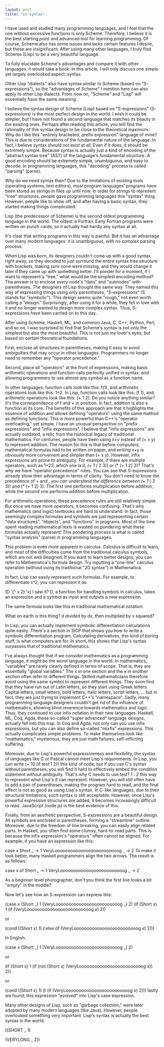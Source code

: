 ```yaml
---
layout: post
title: "on-syntax"
---
```


I have used and studied many programming languages, and I feel that the one without excessive functions is only Scheme. Therefore, I believe it is the best starting point and advanced tool for learning programming. Of course, Scheme also has some issues and lacks certain features I desire, but these are insignificant. After using many other languages, I truly find Scheme (Lisp) to be a very beautiful language.

To fully elucidate Scheme's advantages and compare it with other languages, it would take a book. In this article, I will only discuss one simple yet largely overlooked aspect: syntax.

Other Lisp "dialects" also have syntax similar to Scheme (based on "S-expressions"), so the "advantages of Scheme" I mention here can also apply to other Lisp dialects. From now on, "Scheme" and "Lisp" will essentially have the same meaning.

I believe the syntax design of Scheme (Lisp) based on "S-expressions" (S-expressions) is the most perfect design in the world. I wish it could be simpler, but I have not found a second language that matches its beauty in the existing ones. Perhaps after reading this article, you will find the rationality of this syntax design to be close to the theoretical maximum.: Why do I like this "entirely bracketed, prefix expression" language of mine? This is due to considerations of the fundamental nature of the language. In fact, I believe syntax should not exist at all. Even if it does, it should be extremely simple. Because syntax is actually just a kind of encoding of the "abstract syntax tree" (AST) of the language's fundamental structure. A good encoding should be extremely simple, unambiguous, and easy to decode. In programming languages, this "decoding" process is called "parsing" (parse).

Why do we need syntax then? Due to the limitations of existing tools (operating systems, text editors), most program languages' programs have been stored as strings in files up until now. In order for strings to represent "tree" structures, people gave programming languages this "syntax" thing. However, people like to show off, and after having a basic syntax, they started making things complicated.

Lisp (the predecessor of Scheme) is the second oldest programming language in the world. The oldest is Fortran. Early Fortran programs were written on punch cards, so it actually had hardly any syntax at all.

It's clear that writing programs in this way is painful. But it has an advantage over many modern languages: it is unambiguous, with no complex parsing process.

When Lisp was born, its designers couldn't come up with a good syntax right away, so they decided to just surround the entire syntax tree structure with brackets, making sure none were missing, and they would change it later if they came up with something better. I'll ponder for a moment, if I want to represent a "tree," what would be the simplest encoding method? The answer is to enclose every node's "data" and "subnodes" with parentheses. The designers of Lisp thought the same way. They named this way of expressing things using only parentheses, "S-expressions" (S stands for "symbolic"). This design seems quite "rough," not even worth calling a "design." Surprisingly, after using it for a while, they fell in love with it and no longer wanted to design more complex syntax. Thus, S-expressions have been carried on to this day.

After using Scheme, Haskell, ML, and common Java, C, C++, Python, Perl, and so on, I was surprised to find that Scheme's syntax is not only the simplest but also the most beautiful. This is not just my lover's eyes, but based on certain theoretical foundations.

First, enclose all structures in parentheses, making it easy to avoid ambiguities that may occur in other languages. Programmers no longer need to remember any "operator precedence."

Second, place all "operators" at the front of expressions, making basic arithmetic operations and function calls perfectly unified in syntax, and allowing programmers to use almost any symbol as a function name.

In other languages, function calls look like this: f(1), and arithmetic operations look like this: 1+2. In Lisp, function calls look like this: (f 1), and arithmetic operations look like this: (+ 1 2). Do you notice anything similar? It's the correspondence of f and + in position. In fact, addition is also a function at its core. The benefits of this approach are that it highlights the essence of addition and allows defining "operators" using the same method as defining functions. This is more powerful than C++'s "operator overloading," yet simple. I have an unusual perspective on "prefix expressions" and "infix expressions". I believe that "infix expressions" are actually outdated, a relic from the historical legacy of traditional mathematics. For centuries, people have been using x+y instead of (+ x y) to represent addition. The reason for this is that before computers, mathematical formulas had to be written on paper, and writing x+y is obviously more convenient and simpler than (+ x y). However, infix expressions are prone to ambiguity. For example, if there are multiple operators, such as 1+2*3, which one is it, (+ 1 (* 2 3)) or (* (+ 1 2) 3)? That's why we have "operator precedence" rules. You can see that S-expressions already show their advantage in terms of clarity. You don't need to know the precedence of + and *, you can understand the difference between (+ 1 (* 2 3)) and (* (+ 1 2) 3). The first one performs multiplication before addition, while the second one performs addition before multiplication.

For arithmetic operations, these precedence rules are still relatively simple. But once we have more operators, it becomes confusing. That's why mathematics (and logic) textbooks are hard to understand. In fact, those seemingly complex formulas and symbols are just representing certain "data structures", "objects", and "functions" in programs. Most of the time spent reading mathematical texts is wasted on pondering what these formulas actually represent! This pondering process is what is called "syntax analysis" (parse) in programming languages.

This problem is even more apparent in calculus. Calculus is difficult to learn, and most of the difficulties come from the traditional calculus symbols, which are not well designed. If you want to learn better designs, you can refer to Mathematica's formula design. Try inputting a "one-line" calculus operation (without using its traditional "2D syntax") in Mathematica.

In fact, Lisp can easily represent such formulas. For example, to differentiate x^2, you can represent it as:

(D '(^ x 2) 'x) I saw it? D, a function for handling symbols in calculus, takes an expression and a symbol as input and outputs a new expression.

The same formula looks like this in traditional mathematical notation:

What on earth is this thing? d divided by dx, then multiplied by x squared?

In Lisp, you can actually implement symbolic differentiation calculations quite easily. There's a section in SICP that shows you how to write a symbolic differentiation program. Calculating derivatives, this kind of boring stuff, is what computers are for. In short, this shows that Lisp's syntax surpasses that of traditional mathematics.

I've always thought that if we consider mathematics as a programming language, it might be the worst language in the world. In mathematics, "variables" are rarely clearly defined in terms of scope. That is, they are essentially "global variables." The x in one section and the x in another section often refer to different things. Skilled mathematicians therefore avoid using the same symbol to represent different things. They soon find that they have run out of Latin letters, so they start using Greek letters. Capital letters, small letters, bold letters, italic letters, script letters, ... but in fact, they are just trying to implement C++'s "namespace". Sadly, many programming language designers couldn't get rid of the influence of mathematics, showing blind reverence towards mathematics and logic. Thus, they continued to use infix notation in their new languages. Haskell, ML, Coq, Agda, these so-called "super advanced" language designs, actually fell into this trap. In Coq and Agda, not only can you use infix expressions, but you can also define so-called "mixfix" expressions. This actually complicates simple problems. To make themselves look like "mathematics," mysterious, they are just math failures, self-inflicting suffering.

Moreover, due to Lisp's powerful expressiveness and flexibility, the syntax of languages like C or Pascal cannot meet Lisp's requirements. In Lisp, you can write (+ 10 (if test 1 2)) this kind of code, but if you use C's syntax without parentheses, you will find it hard to effectively embed the condition statement without ambiguity. That's why C needs to use test? 1 : 2 this way to represent what Lisp's if can represent. However, you will still often have to add a pair of parentheses, making the program hard to read, and the final effect is not as good as using Lisp's syntax. In C-like languages, due to their structural limitations, such syntax is still acceptable. However, once Lisp's powerful expressive structures are added, it becomes increasingly difficult to read. JavaScript (node.js) is the best evidence of this.

Finally, from an aesthetic perspective, S-expressions are a beautiful design. All symbols are enclosed in parentheses, forming a "streamline" outline. Moreover, due to the freedom of line breaking, you can easily align related parts. In Haskell, you often find some clumsy, hard-to-read parts. This is because the infix expression's "operators" often cannot be aligned. For example, if you have an expression like this:

case x
Short _ -> 1
VeryLooooooooooooooooooooooooog _ -> 2 To make it look better, many Haskell programmers align the two arrows. The result is as follows:

case x of
Short _ -> 1
VeryLooooooooooooooooooooooooog _ -> 2

As a beginner level photographer, don't you think the first line looks a bit "empty" in the middle?

Now let's see how an S-expression can express this:

(case x
 (Short _) 1
 (VeryLooooooooooooooooooooooooog _) 2) (if (Short x) 1
 (if (VeryLooooooooooooooooooooooooog x) 2))

or

(cond ((Short x) 1)
 (:else (if (VeryLooooooooooooooooooooooooog x) 2)))

In English:

(case x
[Short _] 1
[VeryLooooooooooooooooooooooooog _] 2)

or

(if (Short x) 1
(if (not (Short x) (VeryLooooooooooooooooooooooooog x)) 2))

or

(cond ((Short x) 1)
(t (if (VeryLooooooooooooooooooooooooog x) 2))) lastly we found, this expression "evolved" into Lisp's case expression.

Many other designs of Lisp, such as "garbage collection," were later adopted by many modern languages (like Java). However, people overlooked something very important: Lisp's syntax is actually the best syntax in the world.

((SHORT _ 1)

(VERYLONG _ 2))
